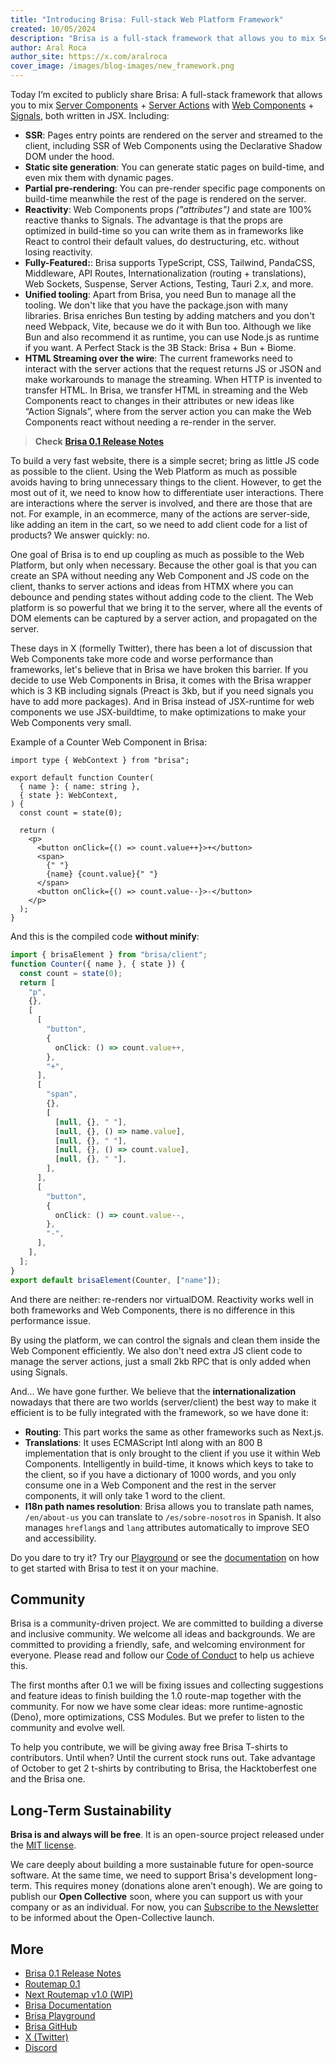 ```yaml
---
title: "Introducing Brisa: Full-stack Web Platform Framework"
created: 10/05/2024
description: "Brisa is a full-stack framework that allows you to mix Server Components + Server Actions with Web Components + Signals, both wrote in JSX."
author: Aral Roca
author_site: https://x.com/aralroca
cover_image: /images/blog-images/new_framework.png
---
```


Today I’m excited to publicly share Brisa: A full-stack framework that allows you to mix [Server Components](https://brisa.build/building-your-application/components-details/server-components) + [Server Actions](https://brisa.build/building-your-application/data-management/server-actions) with [Web Components](https://brisa.build/building-your-application/components-details/web-components) + [Signals](https://brisa.build/building-your-application/components-details/reactivity), both written in JSX. Including:

- **SSR**: Pages entry points are rendered on the server and streamed to the client, including SSR of Web Components using the Declarative Shadow DOM under the hood.
- **Static site generation**: You can generate static pages on build-time, and even mix them with dynamic pages.
- **Partial pre-rendering**: You can pre-render specific page components on build-time meanwhile the rest of the page is rendered on the server.
- **Reactivity**: Web Components props _("attributes")_ and state are 100% reactive thanks to Signals. The advantage is that the props are optimized in build-time so you can write them as in frameworks like React to control their default values, do destructuring, etc. without losing reactivity.
- **Fully-Featured:**: Brisa supports TypeScript, CSS, Tailwind, PandaCSS, Middleware, API Routes, Internationalization (routing + translations), Web Sockets, Suspense, Server Actions, Testing, Tauri 2.x, and more.
- **Unified tooling**: Apart from Brisa, you need Bun to manage all the tooling. We don't like that you have the package.json with many libraries. Brisa enriches Bun testing by adding matchers and you don't need Webpack, Vite, because we do it with Bun too. Although we like Bun and also recommend it as runtime, you can use Node.js as runtime if you want. A Perfect Stack is the 3B Stack: Brisa + Bun + Biome.
- **HTML Streaming over the wire**: The current frameworks need to interact with the server actions that the request returns JS or JSON and make workarounds to manage the streaming. When HTTP is invented to transfer HTML. In Brisa, we transfer HTML in streaming and the Web Components react to changes in their attributes or new ideas like “Action Signals”, where from the server action you can make the Web Components react without needing a re-render in the server.

> **Check** [**Brisa 0.1 Release Notes**](https://github.com/brisa-build/brisa/releases/tag/0.1.0)

To build a very fast website, there is a simple secret; bring as little JS code as possible to the client. Using the Web Platform as much as possible avoids having to bring unnecessary things to the client. However, to get the most out of it, we need to know how to differentiate user interactions. There are interactions where the server is involved, and there are those that are not. For example, in an ecommerce, many of the actions are server-side, like adding an item in the cart, so we need to add client code for a list of products? We answer quickly: no.

One goal of Brisa is to end up coupling as much as possible to the Web Platform, but only when necessary. Because the other goal is that you can create an SPA without needing any Web Component and JS code on the client, thanks to server actions and ideas from HTMX where you can debounce and pending states without adding code to the client. The Web platform is so powerful that we bring it to the server, where all the events of DOM elements can be captured by a server action, and propagated on the server.

These days in X (formelly Twitter), there has been a lot of discussion that Web Components take more code and worse performance than frameworks, let's believe that in Brisa we have broken this barrier. If you decide to use Web Components in Brisa, it comes with the Brisa wrapper which is 3 KB including signals (Preact is 3kb, but if you need signals you have to add more packages). And in Brisa instead of JSX-runtime for web components we use JSX-buildtime, to make optimizations to make your Web Components very small.

Example of a Counter Web Component in Brisa:

```tsx
import type { WebContext } from "brisa";

export default function Counter(
  { name }: { name: string },
  { state }: WebContext,
) {
  const count = state(0);

  return (
    <p>
      <button onClick={() => count.value++}>+</button>
      <span>
        {" "}
        {name} {count.value}{" "}
      </span>
      <button onClick={() => count.value--}>-</button>
    </p>
  );
}
```

And this is the compiled code **without minify**:

```ts
import { brisaElement } from "brisa/client";
function Counter({ name }, { state }) {
  const count = state(0);
  return [
    "p",
    {},
    [
      [
        "button",
        {
          onClick: () => count.value++,
        },
        "+",
      ],
      [
        "span",
        {},
        [
          [null, {}, " "],
          [null, {}, () => name.value],
          [null, {}, " "],
          [null, {}, () => count.value],
          [null, {}, " "],
        ],
      ],
      [
        "button",
        {
          onClick: () => count.value--,
        },
        "-",
      ],
    ],
  ];
}
export default brisaElement(Counter, ["name"]);
```

And there are neither: re-renders nor virtualDOM. Reactivity works well in both frameworks and Web Components, there is no difference in this performance issue.

By using the platform, we can control the signals and clean them inside the Web Component efficiently. We also don't need extra JS client code to manage the server actions, just a small 2kb RPC that is only added when using Signals.

And... We have gone further. We believe that the **internationalization** nowadays that there are two worlds (server/client) the best way to make it efficient is to be fully integrated with the framework, so we have done it:

- **Routing**: This part works the same as other frameworks such as Next.js.
- **Translations**: It uses ECMAScript Intl along with an 800 B implementation that is only brought to the client if you use it within Web Components. Intelligently in build-time, it knows which keys to take to the client, so if you have a dictionary of 1000 words, and you only consume one in a Web Component and the rest in the server components, it will only take 1 word to the client.
- **I18n path names resolution**: Brisa allows you to translate path names, `/en/about-us` you can translate to `/es/sobre-nosotros` in Spanish. It also manages `hreflang`s and `lang` attributes automatically to improve SEO and accessibility.

Do you dare to try it? Try our [Playground](https://brisa.build/playground) or see the [documentation](https://brisa.build/getting-started/quick-start) on how to get started with Brisa to test it on your machine.

## Community

Brisa is a community-driven project. We are committed to building a diverse and inclusive community. We welcome all ideas and backgrounds. We are committed to providing a friendly, safe, and welcoming environment for everyone. Please read and follow our [Code of Conduct](https://github.com/brisa-build/brisa/blob/main/CODE_OF_CONDUCT.md) to help us achieve this.

The first months after 0.1 we will be fixing issues and collecting suggestions and feature ideas to finish building the 1.0 route-map together with the community. For now we have some clear ideas: more runtime-agnostic (Deno), more optimizations, CSS Modules. But we prefer to listen to the community and evolve well.

To help you contribute, we will be giving away free Brisa T-shirts to contributors. Until when? Until the current stock runs out. Take advantage of October to get 2 t-shirts by contributing to Brisa, the Hacktoberfest one and the Brisa one.

## Long-Term Sustainability

**Brisa is and always will be free**. It is an open-source project released under the [MIT license](https://github.com/brisa-build/brisa/blob/main/LICENSE).

We care deeply about building a more sustainable future for open-source software. At the same time, we need to support Brisa's development long-term. This requires money (donations alone aren’t enough). We are going to publish our **Open Collective** soon, where you can support us with your company or as an individual. For now, you can <a href="javascript:document.querySelector('#MERGE0').focus()">Subscribe to the Newsletter</a> to be informed about the Open-Collective launch.

## More

- [Brisa 0.1 Release Notes](https://github.com/brisa-build/brisa/releases/tag/0.1.0)
- [Routemap 0.1](https://github.com/brisa-build/brisa/issues/1)
- [Next Routemap v1.0 (WIP)](https://github.com/brisa-build/brisa/issues/197)
- [Brisa Documentation](https://brisa.build/getting-started/quick-start)
- [Brisa Playground](https://brisa.build/playground)
- [Brisa GitHub](https://github.com/brisa-build/brisa)
- [X (Twitter)](https://x.com/brisadotbuild)
- [Discord](https://discord.com/invite/MsE9RN3FU4)
